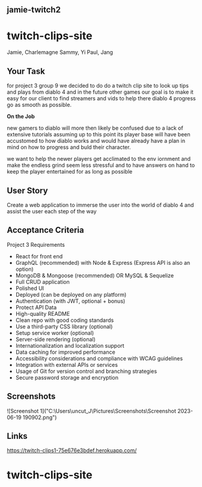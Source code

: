 ## jamie-twitch2
# twitch-clips-site 
Jamie, Charlemagne
Sammy, Yi
Paul, Jang

## Your Task

for project 3 group 9 we decided to do do a twitch clip site to look up tips and plays from diablo 4 and in the future other games our goal is to make it easy for our client to find streamers and vids to help there diablo 4 progress go as smooth as possible.

**On the Job**

new gamers to diablo will more then likely be confused due to a lack of extensive tutorials assuming up to this point its player base will have been accustomed to how diablo works and would have already have a plan in mind on how to progress and buld their character. 

we want to help the newer players get acclimated to the env iornment and make the endless grind seem less stressful and to have answers on hand to keep the player entertained for as long as possible 

## User Story
Create a web application to immerse the user into the world of diablo 4 and assist the user each step of the way 



## Acceptance Criteria
Project 3 Requirements
- React for front end
- GraphQL (recommended) with Node & Express (Express API is also an option)
- MongoDB & Mongoose (recommended) OR MySQL & Sequelize
- Full CRUD application
- Polished UI
- Deployed (can be deployed on any platform)
- Authentication (with JWT, optional + bonus)
- Protect API Data
- High-quality README
- Clean repo with good coding standards
- Use a third-party CSS library (optional)
- Setup service worker (optional)
- Server-side rendering (optional)
- Internationalization and localization support
- Data caching for improved performance
- Accessibility considerations and compliance with WCAG guidelines
- Integration with external APIs or services
- Usage of Git for version control and branching strategies
- Secure password storage and encryption

## Screenshots

![Screenshot 1]("C:\Users\uncut_J\Pictures\Screenshots\Screenshot 2023-06-19 190902.png")





## Links 

https://twitch-clips1-75e676e3bdef.herokuapp.com/




# twitch-clips-site

